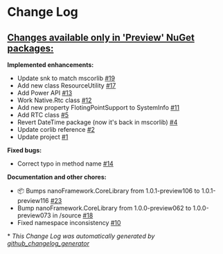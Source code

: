 # Change Log

## [**Changes available only in 'Preview' NuGet packages:**](https://github.com/nanoframework/lib-nanoFramework.Runtime.Native/tree/HEAD)

**Implemented enhancements:**

- Update snk to match mscorlib [\#19](https://github.com/nanoframework/lib-nanoFramework.Runtime.Native/pull/19)
- Add new class ResourceUtility [\#17](https://github.com/nanoframework/lib-nanoFramework.Runtime.Native/pull/17)
- Add Power API [\#13](https://github.com/nanoframework/lib-nanoFramework.Runtime.Native/pull/13)
- Work Native.Rtc class [\#12](https://github.com/nanoframework/lib-nanoFramework.Runtime.Native/pull/12)
- Add new property FlotingPointSupport  to SystemInfo [\#11](https://github.com/nanoframework/lib-nanoFramework.Runtime.Native/pull/11)
- Add RTC class [\#5](https://github.com/nanoframework/lib-nanoFramework.Runtime.Native/pull/5)
- Revert DateTime package \(now it's back in mscorlib\) [\#4](https://github.com/nanoframework/lib-nanoFramework.Runtime.Native/pull/4)
- Update corlib reference [\#2](https://github.com/nanoframework/lib-nanoFramework.Runtime.Native/pull/2)
- Update project [\#1](https://github.com/nanoframework/lib-nanoFramework.Runtime.Native/pull/1)

**Fixed bugs:**

- Correct typo in method name [\#14](https://github.com/nanoframework/lib-nanoFramework.Runtime.Native/pull/14)

**Documentation and other chores:**

- 📦 Bumps nanoFramework.CoreLibrary from 1.0.1-preview106 to 1.0.1-preview116 [\#23](https://github.com/nanoframework/lib-nanoFramework.Runtime.Native/pull/23)
- Bump nanoFramework.CoreLibrary from 1.0.0-preview062 to 1.0.0-preview073 in /source [\#18](https://github.com/nanoframework/lib-nanoFramework.Runtime.Native/pull/18)
- Fixed namespace inconsistency [\#10](https://github.com/nanoframework/lib-nanoFramework.Runtime.Native/pull/10)



\* *This Change Log was automatically generated by [github_changelog_generator](https://github.com/skywinder/Github-Changelog-Generator)*